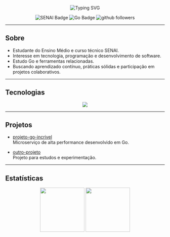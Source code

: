 <!-- Banner animado simples -->

<p align="center">
  <img src="https://readme-typing-svg.demolab.com?font=Fira+Code&size=24&duration=2500&pause=800&color=00ADD8&center=true&width=700&lines=Ola!+sou+KyriGo!;Estudante+SENAI+%7C+Go+Lover+%F0%9F%90%BC;Bem-vindo+ao+meu+GitHub!+%F0%9F%8E%93" alt="Typing SVG" />
</p>

<p align="center">
  <img src="https://img.shields.io/badge/SENAI-ED1C24?style=flat&logo=senai&logoColor=white" alt="SENAI Badge"/>
  <img src="https://img.shields.io/badge/Go-00ADD8?logo=go&logoColor=white&style=flat" alt="Go Badge"/>
  <img src="https://img.shields.io/github/followers/KyriGo?label=seguidores&style=social" alt="github followers"/>
</p>

---

## Sobre

- Estudante do Ensino Médio e curso técnico SENAI.
- Interesse em tecnologia, programação e desenvolvimento de software.
- Estudo Go e ferramentas relacionadas.
- Buscando aprendizado contínuo, práticas sólidas e participação em projetos colaborativos.

---

## Tecnologias

<p align="center">
  <img src="https://skillicons.dev/icons?i=go,docker,git,linux,postgres,vscode" />
</p>

---

## Projetos

- [projeto-go-incrivel](https://github.com/KyriGo/projeto-go-incrivel)  
  Microserviço de alta performance desenvolvido em Go.

- [outro-projeto](https://github.com/KyriGo/outro-projeto)  
  Projeto para estudos e experimentação.

---

## Estatísticas

<p align="center">
  <img height="140em" src="https://github-readme-stats.vercel.app/api?username=Salada-De-Flutter&show_icons=true&theme=tokyonight&hide_title=true&hide_border=true"/>
  <img height="140em" src="https://github-readme-stats.vercel.app/api/top-langs/?username=Salada-De-Flutter&layout=compact&langs_count=6&theme=tokyonight&hide_border=true"/>
</p>